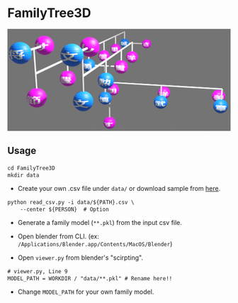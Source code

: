 # FamilyTree3D

<img src="docs/sample.png" width=700>

## Usage

```
cd FamilyTree3D
mkdir data
```

- Create your own .csv file under `data/` or download sample from [here](https://drive.google.com/drive/folders/1O1x_nGjIGkQcmhabONKtKexT-C-WGQY1?usp=drive_link).

```
python read_csv.py -i data/${PATH}.csv \
    --center ${PERSON}  # Option
```
- Generate a family model (`**.pkl`) from the input csv file.

- Open blender from CLI. (ex: `/Applications/Blender.app/Contents/MacOS/Blender`)
- Open `viewer.py` from blender's "scirpting".

```
# viewer.py, Line 9
MODEL_PATH = WORKDIR / "data/**.pkl" # Rename here!!
```
- Change `MODEL_PATH` for your own family model.